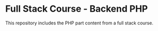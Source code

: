 # Full Stack Course - Backend PHP

This repository includes the PHP part content from a full stack course.
